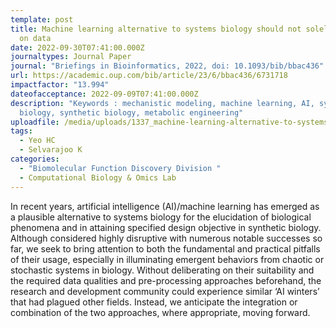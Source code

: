 ```yaml
---
template: post
title: Machine learning alternative to systems biology should not solely depend
  on data
date: 2022-09-30T07:41:00.000Z
journaltypes: Journal Paper
journal: "Briefings in Bioinformatics, 2022, doi: 10.1093/bib/bbac436"
url: https://academic.oup.com/bib/article/23/6/bbac436/6731718
impactfactor: "13.994"
dateofacceptance: 2022-09-09T07:41:00.000Z
description: "Keywords : mechanistic modeling, machine learning, AI, systems
  biology, synthetic biology, metabolic engineering"
uploadfile: /media/uploads/1337_machine-learning-alternative-to-systems.pdf
tags:
  - Yeo HC
  - Selvarajoo K
categories:
  - "Biomolecular Function Discovery Division "
  - Computational Biology & Omics Lab
---
```

<!--StartFragment-->

In recent years, artificial intelligence (AI)/machine learning has emerged as a plausible alternative to systems biology for the elucidation of biological phenomena and in attaining specified design objective in synthetic biology. Although considered highly disruptive with numerous notable successes so far, we seek to bring attention to both the fundamental and practical pitfalls of their usage, especially in illuminating emergent behaviors from chaotic or stochastic systems in biology. Without deliberating on their suitability and the required data qualities and pre-processing approaches beforehand, the research and development community could experience similar ‘AI winters’ that had plagued other fields. Instead, we anticipate the integration or combination of the two approaches, where appropriate, moving forward.

<!--EndFragment-->